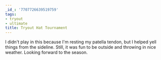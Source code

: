 ```yaml
---
_id_: '7707726639519759'
tags:
- tryout
- ultimate
title: Tryout Hat Tournament
---
```


I didn't play in this because I'm resting my patella tendon, but I helped yell things from the sideline. Still, it was fun to be outside and throwing in nice weather. Looking forward to the season.
